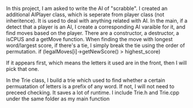 In this project, I am asked to write the AI of "scrabble".
I created an additional AIPlayer class, which is seperate from player class
(not inheritence). It is used to deal with anything related with AI.
In the main, if a detect that a player is an AI, I create a corresponding AI varaible for it,
and find moves based on the player. There are a constructor, a destructor, a isCPUS and
a getMove function. When finding the move with longest word/largest score, if there's
a tie, I simply break the tie using the order of permutation. 
if (legalMoves[i]->getNewScore() > highest_score)

If it appears first, which means the letters it used are in the front, 
then I will pick that one. 

In the Trie class, I build a trie which used to find whether a certain permuatation
of letters is a prefix of any word. If not, I will not need to preceed checking.
It saves a lot of runtime. I include Trie.h and Trie.cpp under the same folder as
my main function